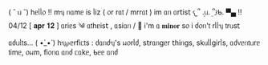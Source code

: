 ( ˘ ᥙ ˘) 
    һᥱᥣᥣ᥆ !! mᥡ ᥒᥲmᥱ іs ᥣіz ( ᥆r rᥲ𝗍 / mrrᥲ𝗍 ) іm ᥲᥒ ᥲr𝗍іs𝗍 𐔌՞ ܸ.ᥙ.ܸ ՞𐦯ᑲ.
▀▄ !! 04/12 [ 𝐚𝐩𝐫 𝟏𝟐 ] ᥲrіᥱs ༄ ᥲ𝗍һᥱіs𝗍 , ᥲsіᥲᥒ / 🦇
    і'm ᥲ 𝐦𝐢𝐧𝐨𝐫  s᥆ і ძ᥆ᥒ'𝗍 rᥣᥣᥡ 𝗍rᥙs𝗍 ᥲძᥙᥣ𝗍s... ( •̀_•́ )
һᥡ⍴ᥱr𝖿іᥴ𝗍s : ძᥲᥒძᥡ's ᥕ᥆rᥣძ, s𝗍rᥲᥒgᥱr 𝗍һіᥒgs, skᥙᥣᥣgіrᥣs, ᥲძ᥎ᥱᥒ𝗍ᥙrᥱ 𝗍іmᥱ, ᥆ᥕm, 𝖿і᥆ᥒᥲ ᥲᥒძ ᥴᥲkᥱ, ᑲᥱᥱ ᥲᥒძ
